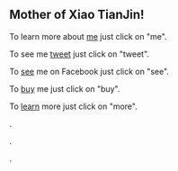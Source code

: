 ## Mother of Xiao TianJin!


To learn more about [me](https://global.popmart.com) just click on "me".

To see me [tweet](https://twitter.com/POPMARTGlobal) just click on "tweet".

To [see](https://www.facebook.com/popmartglobal/) me on Facebook just click on "see".

To [buy](https://www.aliexpress.com/wholesale?catId=0&SearchText=pop+mart) me just click on "buy".

To [learn](https://www.myplasticheart.com/) more just click on "more".

.

.

.



